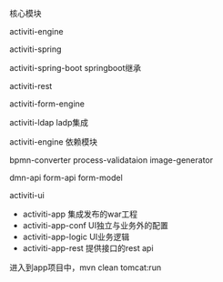 核心模块

activiti-engine 

activiti-spring

activiti-spring-boot  springboot继承

activiti-rest

activiti-form-engine    

activiti-ldap     ladp集成



activiti-engine 依赖模块

bpmn-converter   process-validataion    image-generator

dmn-api     form-api     form-model 



activiti-ui

- activiti-app     集成发布的war工程
- activiti-app-conf    UI独立与业务外的配置
- activiti-app-logic   UI业务逻辑
- activiti-app-rest   提供接口的rest api

进入到app项目中，mvn clean  tomcat:run



 

